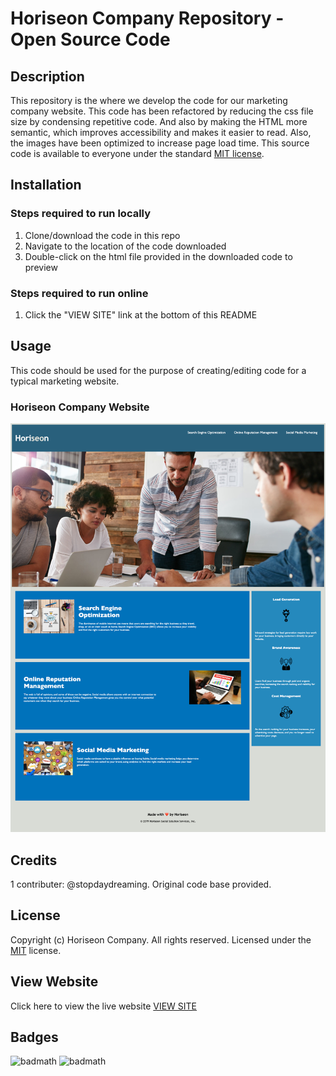 # Horiseon Company Repository - Open Source Code

## Description
This repository is the where we develop the code for our marketing company website. This code has been refactored by reducing the css file size by condensing repetitive code. And also by making the HTML more semantic, which improves accessibility and makes it easier to read. Also, the images have been optimized to increase page load time. This source code is available to everyone under the standard [MIT license](license.txt).

## Installation
### Steps required to run locally
1. Clone/download the code in this repo
2. Navigate to the location of the code downloaded
3. Double-click on the html file provided in the downloaded code to preview
### Steps required to run online
1. Click the "VIEW SITE" link at the bottom of this README

## Usage 
This code should be used for the purpose of creating/editing code for a typical marketing website.
### Horiseon Company Website
![website screenshot](screenshot.png)

## Credits
1 contributer: @stopdaydreaming. Original code base provided.

## License
Copyright (c) Horiseon Company. All rights reserved.
Licensed under the [MIT](license.txt) license.

## View Website
Click here to view the live website [VIEW SITE](https://stopdaydreaming.github.io/horiseon-code-refactor/)

## Badges
![badmath](https://img.shields.io/badge/HTML-100.0%25-green)
![badmath](https://img.shields.io/badge/CSS-100.0%25-blue)